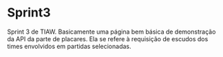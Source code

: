 # Sprint3
Sprint 3 de TIAW. Basicamente uma página bem básica de demonstração da API da parte de placares. Ela se refere à requisição de escudos dos times envolvidos em partidas selecionadas.
